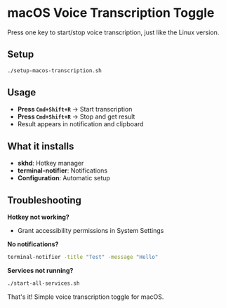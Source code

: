 # macOS Voice Transcription Toggle

Press one key to start/stop voice transcription, just like the Linux version.

## Setup

```bash
./setup-macos-transcription.sh
```

## Usage

- **Press `Cmd+Shift+R`** → Start transcription
- **Press `Cmd+Shift+R`** → Stop and get result
- Result appears in notification and clipboard

## What it installs

- **skhd**: Hotkey manager
- **terminal-notifier**: Notifications
- **Configuration**: Automatic setup

## Troubleshooting

**Hotkey not working?**
- Grant accessibility permissions in System Settings

**No notifications?**
```bash
terminal-notifier -title "Test" -message "Hello"
```

**Services not running?**
```bash
./start-all-services.sh
```

That's it! Simple voice transcription toggle for macOS.
